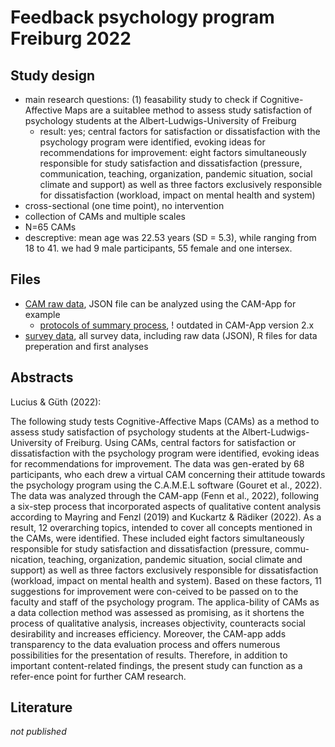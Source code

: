 # Feedback psychology program Freiburg 2022

## Study design

- main research questions: (1) feasability study to check if Cognitive-Affective Maps are a suitablee method to assess study satisfaction of psychology students at the Albert-Ludwigs-University of Freiburg
    + result: yes; central factors for satisfaction or dissatisfaction with the psychology program were identified, evoking ideas for recommendations for improvement: eight factors simultaneously responsible for study satisfaction and dissatisfaction (pressure, communication, teaching, organization, pandemic situation, social climate and support) as well as three factors exclusively responsible for dissatisfaction (workload, impact on mental health and system)
- cross-sectional (one time point), no intervention
- collection of CAMs and multiple scales 
- N=65 CAMs
- descreptive: mean age was 22.53 years (SD = 5.3), while ranging from 18 to 41. we had 9 male participants, 55 female and one intersex.


## Files


- [CAM raw data](/Feedback%20psychology%20program%20Freiburg%202022/raw%20data), JSON file can be analyzed using the CAM-App for example
    + [protocols of summary process](/Feedback%20psychology%20program%20Freiburg%202022/Summary%20of%20Terms), ! outdated in CAM-App version 2.x
- [survey data](/Feedback%20psychology%20program%20Freiburg%202022/survey%20data), all survey data, including raw data (JSON), R files for data preperation and first analyses




## Abstracts
Lucius & Güth (2022):

The following study tests Cognitive-Affective Maps (CAMs) as a method to assess study satisfaction of psychology students at the Albert-Ludwigs-University of Freiburg. Using CAMs, central factors for satisfaction or dissatisfaction with the psychology program were identified, evoking ideas for recommendations for improvement. The data was gen-erated by 68 participants, who each drew a virtual CAM concerning their attitude towards the psychology program using the C.A.M.E.L software (Gouret et al., 2022). The data was analyzed through the CAM-app (Fenn et al., 2022), following a six-step process that incorporated aspects of qualitative content analysis according to Mayring and Fenzl (2019) and Kuckartz & Rädiker (2022). As a result, 12 overarching topics, intended to cover all concepts mentioned in the CAMs, were identified. These included eight factors simultaneously responsible for study satisfaction and dissatisfaction (pressure, commu-nication, teaching, organization, pandemic situation, social climate and support) as well as three factors exclusively responsible for dissatisfaction (workload, impact on mental health and system). Based on these factors, 11 suggestions for improvement were con-ceived to be passed on to the faculty and staff of the psychology program. The applica-bility of CAMs as a data collection method was assessed as promising, as it shortens the process of qualitative analysis, increases objectivity, counteracts social desirability and increases efficiency. Moreover, the CAM-app adds transparency to the data evaluation process and offers numerous possibilities for the presentation of results. Therefore, in addition to important content-related findings, the present study can function as a refer-ence point for further CAM research.


## Literature
*not published*


